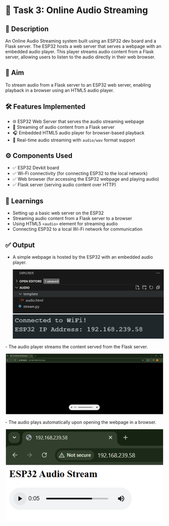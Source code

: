 # 📌 Task 3: Online Audio Streaming

## 📖 Description
An Online Audio Streaming system built using an ESP32 dev board and a Flask server. The ESP32 hosts a web server that serves a webpage with an embedded audio player. This player streams audio content from a Flask server, allowing users to listen to the audio directly in their web browser.

## 🎯 Aim
To stream audio from a Flask server to an ESP32 web server, enabling playback in a browser using an HTML5 audio player.

## 🛠️ Features Implemented
- 🌐 ESP32 Web Server that serves the audio streaming webpage
- 🎵 Streaming of audio content from a Flask server
- 🎧 Embedded HTML5 audio player for browser-based playback
- 🔄 Real-time audio streaming with `audio/wav` format support

## ⚙️ Components Used
- ✅ ESP32 Devkit board
- ✅ Wi-Fi connectivity (for connecting ESP32 to the local network)
- ✅ Web browser (for accessing the ESP32 webpage and playing audio)
- ✅ Flask server (serving audio content over HTTP)

## 🧠 Learnings
- Setting up a basic web server on the ESP32
- Streaming audio content from a Flask server to a browser
- Using HTML5 `<audio>` element for streaming audio
- Connecting ESP32 to a local Wi-Fi network for communication

## ✅ Output
- A simple webpage is hosted by the ESP32 with an embedded audio player.
  <p align="center">
  <img src="../images/llive_audio_streaming/audio_streaming_vsc.png" alt="vsc" width="500"/>
  <img src="../images/llive_audio_streaming/audio_streaming_esp32_op.png" alt="esp32" width="500"/>
</p>
- The audio player streams the content served from the Flask server.
  <p align="center">
  <img src="../images/llive_audio_streaming/flask_server_audio_stream_webpage.png" alt="flask server" width="500"/>
</p>
- The audio plays automatically upon opening the webpage in a browser.
<p align="center">
  <img src="../images/llive_audio_streaming/esp32_audio_stream_webpage.png" alt="webpage" width="500"/>
</p>

